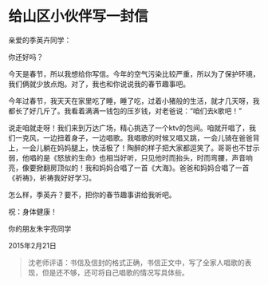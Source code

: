 # 给山区小伙伴写一封信 #

亲爱的季英卉同学：

你还好吗？

今天是春节，所以我想给你写信。今年的空气污染比较严重，所以为了保护环境，我们俩就少放点炮。对了，我也和你说说我的春节趣事吧。

今年过春节，我天天在家里吃了睡，睡了吃，过着小猪般的生活，就才几天呀，我都长了好几斤了。我看着满满一钱包的压岁钱，对老爸说：“咱们去k歌吧！”

说走咱就走呀！我们来到万达广场，精心挑选了一个ktv的包间。咱就开唱了，我们一克风，一边扭着身子，一边唱歌。我唱歌的时候又唱又跳，一会儿骑在爸爸背上，一会儿躺在妈妈腿上，快活极了！陶醉的样子把大家都逗笑了。哥哥也不甘示弱，他唱的是《怒放的生命》也相当好听，只见他时而抬头，时而弯腰，声音响亮，像要掀翻房顶似的！我和妈妈合唱了一首《大海》。爸爸和妈妈合唱了一首《祈祷》，祈祷我好好学习。

怎么样，季英卉？要不，把你的春节趣事讲给我听吧。

祝：身体健康！

                                                        
你的朋友朱宇亮同学
                                                        
2015年2月21日

> 沈老师评语：书信及信封的格式正确，书信正文中，写了全家人唱歌的表现，但是还不够，还可将自己唱歌的情况写具体些。
            